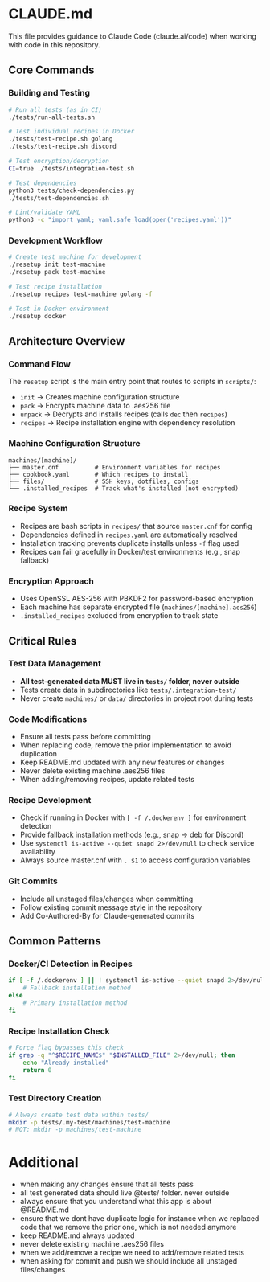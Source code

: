 # CLAUDE.md

This file provides guidance to Claude Code (claude.ai/code) when working with
code in this repository.

## Core Commands

### Building and Testing

```bash
# Run all tests (as in CI)
./tests/run-all-tests.sh

# Test individual recipes in Docker
./tests/test-recipe.sh golang
./tests/test-recipe.sh discord

# Test encryption/decryption
CI=true ./tests/integration-test.sh

# Test dependencies
python3 tests/check-dependencies.py
./tests/test-dependencies.sh

# Lint/validate YAML
python3 -c "import yaml; yaml.safe_load(open('recipes.yaml'))"
```

### Development Workflow

```bash
# Create test machine for development
./resetup init test-machine
./resetup pack test-machine

# Test recipe installation
./resetup recipes test-machine golang -f

# Test in Docker environment
./resetup docker
```

## Architecture Overview

### Command Flow

The `resetup` script is the main entry point that routes to scripts in
`scripts/`:

- `init` → Creates machine configuration structure
- `pack` → Encrypts machine data to .aes256 file
- `unpack` → Decrypts and installs recipes (calls `dec` then `recipes`)
- `recipes` → Recipe installation engine with dependency resolution

### Machine Configuration Structure

```
machines/[machine]/
├── master.cnf          # Environment variables for recipes
├── cookbook.yaml       # Which recipes to install
├── files/              # SSH keys, dotfiles, configs
└── .installed_recipes  # Track what's installed (not encrypted)
```

### Recipe System

- Recipes are bash scripts in `recipes/` that source `master.cnf` for config
- Dependencies defined in `recipes.yaml` are automatically resolved
- Installation tracking prevents duplicate installs unless `-f` flag used
- Recipes can fail gracefully in Docker/test environments (e.g., snap fallback)

### Encryption Approach

- Uses OpenSSL AES-256 with PBKDF2 for password-based encryption
- Each machine has separate encrypted file (`machines/[machine].aes256`)
- `.installed_recipes` excluded from encryption to track state

## Critical Rules

### Test Data Management

- **All test-generated data MUST live in `tests/` folder, never outside**
- Tests create data in subdirectories like `tests/.integration-test/`
- Never create `machines/` or `data/` directories in project root during tests

### Code Modifications

- Ensure all tests pass before committing
- When replacing code, remove the prior implementation to avoid duplication
- Keep README.md updated with any new features or changes
- Never delete existing machine .aes256 files
- When adding/removing recipes, update related tests

### Recipe Development

- Check if running in Docker with `[ -f /.dockerenv ]` for environment detection
- Provide fallback installation methods (e.g., snap → deb for Discord)
- Use `systemctl is-active --quiet snapd 2>/dev/null` to check service
  availability
- Always source master.cnf with `. $1` to access configuration variables

### Git Commits

- Include all unstaged files/changes when committing
- Follow existing commit message style in the repository
- Add Co-Authored-By for Claude-generated commits

## Common Patterns

### Docker/CI Detection in Recipes

```bash
if [ -f /.dockerenv ] || ! systemctl is-active --quiet snapd 2>/dev/null; then
    # Fallback installation method
else
    # Primary installation method
fi
```

### Recipe Installation Check

```bash
# Force flag bypasses this check
if grep -q "^$RECIPE_NAME$" "$INSTALLED_FILE" 2>/dev/null; then
    echo "Already installed"
    return 0
fi
```

### Test Directory Creation

```bash
# Always create test data within tests/
mkdir -p tests/.my-test/machines/test-machine
# NOT: mkdir -p machines/test-machine
```

# Additional

- when making any changes ensure that all tests pass
- all test generated data should live @tests/ folder. never outside
- always ensure that you understand what this app is about @README.md
- ensure that we dont have duplicate logic for instance when we replaced code
  that we remove the prior one, which is not needed anymore
- keep README.md always updated
- never delete existing machine .aes256 files
- when we add/remove a recipe we need to add/remove related tests
- when asking for commit and push we should include all unstaged files/changes
